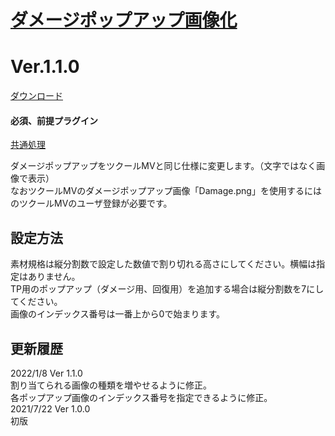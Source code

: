 # [ダメージポップアップ画像化](https://raw.githubusercontent.com/nuun888/MZ/master/NUUN_DamagePopUpImg.js)
# Ver.1.1.0
[ダウンロード](https://raw.githubusercontent.com/nuun888/MZ/master/NUUN_DamagePopUpImg.js)
#### 必須、前提プラグイン
[共通処理](https://github.com/nuun888/MZ/blob/master/README/Base.md)  

ダメージポップアップをツクールMVと同じ仕様に変更します。（文字ではなく画像で表示）  
なおツクールMVのダメージポップアップ画像「Damage.png」を使用するにはのツクールMVのユーザ登録が必要です。  

## 設定方法
素材規格は縦分割数で設定した数値で割り切れる高さにしてください。横幅は指定はありません。    
TP用のポップアップ（ダメージ用、回復用）を追加する場合は縦分割数を7にしてください。  
画像のインデックス番号は一番上から0で始まります。  

## 更新履歴
2022/1/8 Ver 1.1.0  
割り当てられる画像の種類を増やせるように修正。  
各ポップアップ画像のインデックス番号を指定できるように修正。  
2021/7/22 Ver 1.0.0   
初版  
